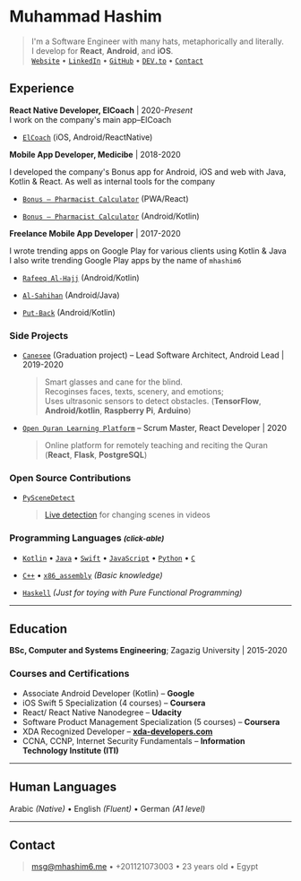 # Muhammad Hashim

> I'm a Software Engineer with many hats, metaphorically and literally. \
>  I develop for **React**, **Android**, and **iOS**. \
>  [`Website`](http://mhashim6.me) • [`LinkedIn`](https://www.linkedin.com/in/mhashim6/) • [`GitHub`](https://github.com/mhashim6) • [`DEV.to`](https://dev.to/mhashim6) • [`Contact`](#contact)

## Experience

**React Native Developer, ElCoach** | 2020-_Present_  
I work on the company's main app–ElCoach

- [`ElCoach`](https://elcoach.me) (iOS, Android/ReactNative)

**Mobile App Developer, Medicibe** | 2018-2020

I developed the company's Bonus app for Android, iOS and web with Java, Kotlin & React. As well as internal tools for the company

- [`Bonus – Pharmacist Calculator`](https://bonus.medicibe.com/) (PWA/React)

- [`Bonus – Pharmacist Calculator`](https://play.google.com/store/apps/details?id=com.medicibe.bonus) (Android/Kotlin)

**Freelance Mobile App Developer** | 2017-2020

I wrote trending apps on Google Play for various clients using Kotlin & Java \
I also write trending Google Play apps by the name of `mhashim6`

- [`Rafeeq Al-Hajj`](https://play.google.com/store/apps/details?id=com.kaf.hajjcompanion) (Android/Kotlin)

- [`Al-Sahihan`](https://play.google.com/store/apps/details?id=mhashim6.android.thetwoauthentics) (Android/Java)

- [`Put-Back`](https://play.google.com/store/apps/details?id=mhashim6.android.putback) (Android/Kotlin)

### Side Projects

- [`Canesee`](https://github.com/canesee-project) (Graduation project) – Lead Software Architect, Android Lead | 2019-2020

  > Smart glasses and cane for the blind. \
  > Recoginses faces, texts, scenery, and emotions; \
  > Uses ultrasonic sensors to detect obstacles.
  > (**TensorFlow**, **Android/kotlin**, **Raspberry Pi**, **Arduino**)
  <div style="page-break-after: always;"></div>

- [`Open Quran Learning Platform`](https://github.com/Open-Quran-Learning) – Scrum Master, React Developer | 2020

  > Online platform for remotely teaching and reciting the Quran (**React**, **Flask**, **PostgreSQL**)

### Open Source Contributions

- [`PySceneDetect`](https://pyscenedetect.readthedocs.io/en/stable/)

  > [Live detection](https://github.com/Breakthrough/PySceneDetect/pull/151) for changing scenes in videos

### Programming Languages <i style="font-size: small;">(click-able)</i>

- [`Kotlin`](https://github.com/mhashim6?tab=repositories&language=kotlin) • [`Java`](https://github.com/mhashim6?tab=repositories&language=java) • [`Swift`](https://github.com/mhashim6?tab=repositories&language=swift) • [`JavaScript`](https://github.com/mhashim6?tab=repositories&language=javascript) • [`Python`](https://github.com/mhashim6?tab=repositories&language=python) • [`C`](https://github.com/mhashim6?tab=repositories&language=c)

- [`C++`](https://github.com/mhashim6?tab=repositories&language=c%2B%2B) • [`x86_assembly`](https://github.com/mhashim6?tab=repositories&language=assembly) _(Basic knowledge)_

- [`Haskell`](https://github.com/mhashim6?tab=repositories&language=haskell) _(Just for toying with Pure Functional Programming)_

---

## Education

**BSc, Computer and Systems Engineering**; Zagazig University | 2015-2020

### Courses and Certifications

- Associate Android Developer (Kotlin) – **Google**
- iOS Swift 5 Specialization (4 courses) – **Coursera**
- React/ React Native Nanodegree – **Udacity**
- Software Product Management Specialization (5 courses) – **Coursera**
- XDA Recognized Developer – **[xda-developers.com](xda-developers.com)**
- CCNA, CCNP, Internet Security Fundamentals – **Information Technology Institute (ITI)**

---

## Human Languages

Arabic _(Native)_ • English _(Fluent)_ • German _(A1 level)_

---

## Contact

> <msg@mhashim6.me> • +201121073003 • 23 years old • Egypt
